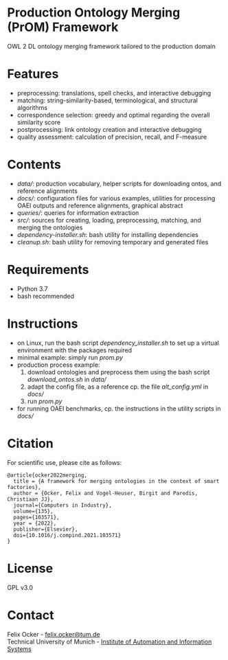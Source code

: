 # Production Ontology Merging (PrOM) Framework
OWL 2 DL ontology merging framework tailored to the production domain

# Features
* preprocessing: translations, spell checks, and interactive debugging
* matching: string-similarity-based, terminological, and structural algorithms
* correspondence selection: greedy and optimal regarding the overall similarity score
* postprocessing: link ontology creation and interactive debugging
* quality assessment: calculation of precision, recall, and F-measure

# Contents
* *data/*: production vocabulary, helper scripts for downloading ontos, and reference alignments
* *docs/*: configuration files for various examples, utilities for processing OAEI outputs and reference alignments, graphical abstract
* *queries/*: queries for information extraction
* *src/*: sources for creating, loading, preprocessing, matching, and merging the ontologies
* *dependency-installer.sh*: bash utility for installing dependencies
* *cleanup.sh*: bash utility for removing temporary and generated files

# Requirements
* Python 3.7
* bash recommended

# Instructions
* on Linux, run the bash script *dependency_installer.sh* to set up a virtual environment with the packages required
* minimal example: simply run *prom.py*
* production process example:
  1. download ontologies and preprocess them using the bash script *download_ontos.sh* in *data/*
  2. adapt the config file, as a reference cp. the file *alt_config.yml* in *docs/*
  3. run *prom.py*
* for running OAEI benchmarks, cp. the instructions in the utility scripts in *docs/*

# Citation
For scientific use, please cite as follows:
```
@article{ocker2022merging,
  title = {A framework for merging ontologies in the context of smart factories},
  author = {Ocker, Felix and Vogel-Heuser, Birgit and Paredis, Christiaan JJ},
  journal={Computers in Industry},
  volume={135},
  pages={103571},
  year = {2022},
  publisher={Elsevier},
  doi={10.1016/j.compind.2021.103571}
}
```

# License
GPL v3.0

# Contact
Felix Ocker - [felix.ocker@tum.de](mailto:felix.ocker@tum.de)\
Technical University of Munich - [Institute of Automation and Information Systems](https://www.mw.tum.de/en/ais/homepage/)
